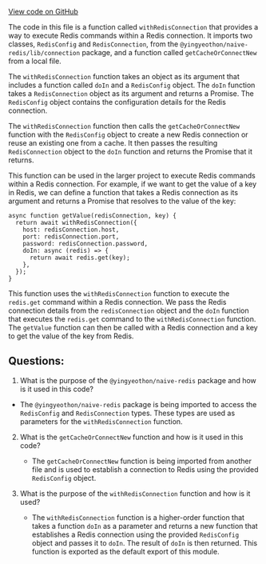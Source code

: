 [View code on GitHub](https://github.com/gaerongsalon/blog/redis/lib/withRedisConnection.ts)

The code in this file is a function called `withRedisConnection` that provides a way to execute Redis commands within a Redis connection. It imports two classes, `RedisConfig` and `RedisConnection`, from the `@yingyeothon/naive-redis/lib/connection` package, and a function called `getCacheOrConnectNew` from a local file.

The `withRedisConnection` function takes an object as its argument that includes a function called `doIn` and a `RedisConfig` object. The `doIn` function takes a `RedisConnection` object as its argument and returns a Promise. The `RedisConfig` object contains the configuration details for the Redis connection.

The `withRedisConnection` function then calls the `getCacheOrConnectNew` function with the `RedisConfig` object to create a new Redis connection or reuse an existing one from a cache. It then passes the resulting `RedisConnection` object to the `doIn` function and returns the Promise that it returns.

This function can be used in the larger project to execute Redis commands within a Redis connection. For example, if we want to get the value of a key in Redis, we can define a function that takes a Redis connection as its argument and returns a Promise that resolves to the value of the key:

```
async function getValue(redisConnection, key) {
  return await withRedisConnection({
    host: redisConnection.host,
    port: redisConnection.port,
    password: redisConnection.password,
    doIn: async (redis) => {
      return await redis.get(key);
    },
  });
}
```

This function uses the `withRedisConnection` function to execute the `redis.get` command within a Redis connection. We pass the Redis connection details from the `redisConnection` object and the `doIn` function that executes the `redis.get` command to the `withRedisConnection` function. The `getValue` function can then be called with a Redis connection and a key to get the value of the key from Redis.
## Questions: 
 1. What is the purpose of the `@yingyeothon/naive-redis` package and how is it used in this code?
   - The `@yingyeothon/naive-redis` package is being imported to access the `RedisConfig` and `RedisConnection` types. These types are used as parameters for the `withRedisConnection` function.

2. What is the `getCacheOrConnectNew` function and how is it used in this code?
   - The `getCacheOrConnectNew` function is being imported from another file and is used to establish a connection to Redis using the provided `RedisConfig` object.

3. What is the purpose of the `withRedisConnection` function and how is it used?
   - The `withRedisConnection` function is a higher-order function that takes a function `doIn` as a parameter and returns a new function that establishes a Redis connection using the provided `RedisConfig` object and passes it to `doIn`. The result of `doIn` is then returned. This function is exported as the default export of this module.